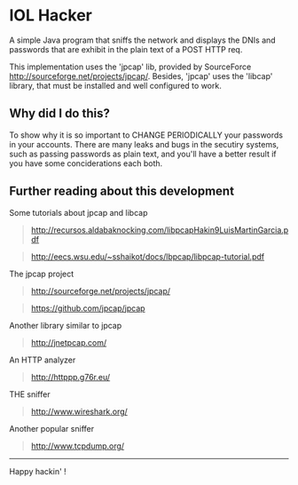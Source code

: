 IOL Hacker
==========

A simple Java program that sniffs the network and displays the DNIs and passwords that are exhibit in the plain text of a POST HTTP req.

This implementation uses the 'jpcap' lib, provided by SourceForce http://sourceforge.net/projects/jpcap/. 
Besides, 'jpcap' uses the 'libcap' library, that must be installed and well configured to work.

Why did I do this?
------------------

To show why it is so important to CHANGE PERIODICALLY your passwords in your accounts. There are many leaks and bugs in the secutiry systems, such as passing passwords as plain text, and you'll have a better result if you have some conciderations each both.

Further reading about this development
-----------------------------------------

Some tutorials about jpcap and libcap
>http://recursos.aldabaknocking.com/libpcapHakin9LuisMartinGarcia.pdf

>http://eecs.wsu.edu/~sshaikot/docs/lbpcap/libpcap-tutorial.pdf

The jpcap project
>http://sourceforge.net/projects/jpcap/

>https://github.com/jpcap/jpcap

Another library similar to jpcap
>http://jnetpcap.com/

An HTTP analyzer
>http://httppp.g76r.eu/

THE sniffer
>http://www.wireshark.org/

Another popular sniffer
>http://www.tcpdump.org/


------------------------------------------------------------------------------------------
Happy hackin' !




